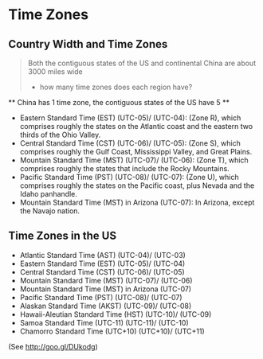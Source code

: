 # Time Zones

## Country Width and Time Zones

> Both the contiguous states of the US and continental China are about 3000 miles wide 
> - how many time zones does each region have?

** China has 1 time zone, the contiguous states of the US have 5 **

- Eastern Standard Time (EST) (UTC-05)/ (UTC-04): (Zone R), which comprises roughly the states on the Atlantic coast and the eastern two thirds of the Ohio Valley.
- Central Standard Time (CST) (UTC-06)/ (UTC-05): (Zone S), which comprises roughly the Gulf Coast, Mississippi Valley, and Great Plains.
- Mountain Standard Time (MST) (UTC-07)/ (UTC-06): (Zone T), which comprises roughly the states that include the Rocky Mountains.
- Pacific Standard Time (PST) (UTC-08)/ (UTC-07): (Zone U), which comprises roughly the states on the Pacific coast, plus Nevada and the Idaho panhandle.
- Mountain Standard Time (MST) in Arizona (UTC-07): In Arizona, except the Navajo nation.

## Time Zones in the US

- Atlantic Standard Time (AST) (UTC-04)/ (UTC-03)
- Eastern Standard Time (EST) (UTC-05)/ (UTC-04)
- Central Standard Time (CST) (UTC-06)/ (UTC-05)
- Mountain Standard Time (MST) (UTC-07)/ (UTC-06)
- Mountain Standard Time (MST) in Arizona (UTC-07)
- Pacific Standard Time (PST) (UTC-08)/ (UTC-07)
- Alaskan Standard Time (AKST) (UTC-09)/ (UTC-08)
- Hawaii-Aleutian Standard Time (HST) (UTC-10)/ (UTC-09)
- Samoa Standard Time (UTC-11) (UTC-11)/ (UTC-10)
- Chamorro Standard Time (UTC+10) (UTC+10)/ (UTC+11)
 
(See http://goo.gl/DUkodg)
